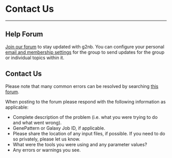 # Contact Us
---

## Help Forum
[Join our forum](https://groups.google.com/group/genepattern-help) to stay updated with g2nb. You can configure your personal 
[email and membership settings](https://support.google.com/groups/answer/1067205?hl=en) for the group to send updates 
for the group or individual topics within it.

## Contact Us
Please note that many common errors can be resolved by searching [this forum](https://groups.google.com/group/genepattern-help).

When posting to the forum please respond with the following information as applicable:

* Complete description of the problem (i.e. what you were trying to do and what went wrong).
* GenePattern or Galaxy Job ID, if applicable.
* Please share the location of any input files, if possible. If you need to do so privately, please let us know.
* What were the tools you were using and any parameter values?
* Any errors or warnings you see.
